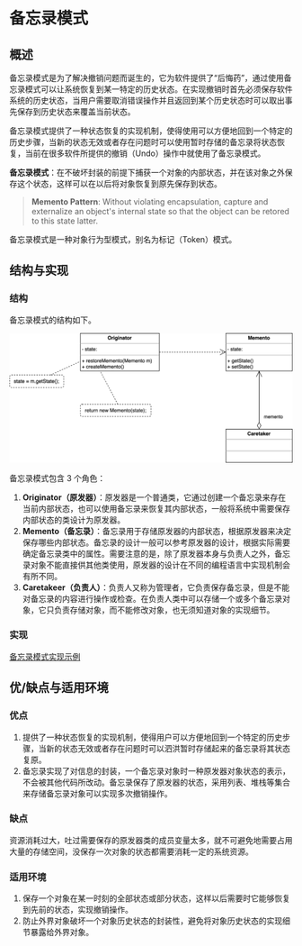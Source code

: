 # 备忘录模式

## 概述

备忘录模式是为了解决撤销问题而诞生的，它为软件提供了“后悔药”，通过使用备忘录模式可以让系统恢复到某一特定的历史状态。在实现撤销时首先必须保存软件系统的历史状态，当用户需要取消错误操作并且返回到某个历史状态时可以取出事先保存到历史状态来覆盖当前状态。

备忘录模式提供了一种状态恢复的实现机制，使得使用可以方便地回到一个特定的历史步骤，当新的状态无效或者存在问题时可以使用暂时存储的备忘录将状态恢复，当前在很多软件所提供的撤销（Undo）操作中就使用了备忘录模式。

**备忘录模式**：在不破坏封装的前提下捕获一个对象的内部状态，并在该对象之外保存这个状态，这样可以在以后将对象恢复到原先保存到状态。

> **Memento Pattern**: Without violating encapsulation, capture and externalize an object's internal state so that the object can be retored to this state latter.

备忘录模式是一种对象行为型模式，别名为标记（Token）模式。

## 结构与实现

### 结构

备忘录模式的结构如下。

![memento-pattern.svg](./assets/memento-pattern.svg)

备忘录模式包含 3 个角色：

1. **Originator（原发器）**：原发器是一个普通类，它通过创建一个备忘录来存在当前内部状态，也可以使用备忘录来恢复其内部状态，一般将系统中需要保存内部状态的类设计为原发器。
2. **Memento（备忘录）**：备忘录用于存储原发器的内部状态，根据原发器来决定保存哪些内部状态。备忘录的设计一般可以参考原发器的设计，根据实际需要确定备忘录类中的属性。需要注意的是，除了原发器本身与负责人之外，备忘录对象不能直接供其他类使用，原发器的设计在不同的编程语言中实现机制会有所不同。
3. **Caretakeer（负责人）**：负责人又称为管理者，它负责保存备忘录，但是不能对备忘录的内容进行操作或检查。在负责人类中可以存储一个或多个备忘录对象，它只负责存储对象，而不能修改对象，也无须知道对象的实现细节。

### 实现

[备忘录模式实现示例](./examples/designpattern/memento)

## 优/缺点与适用环境

### 优点

1. 提供了一种状态恢复的实现机制，使得用户可以方便地回到一个特定的历史步骤，当新的状态无效或者存在问题时可以泗洪暂时存储起来的备忘录将其状态复原。
2. 备忘录实现了对信息的封装，一个备忘录对象时一种原发器对象状态的表示，不会被其他代码所改动。备忘录保存了原发器的状态，采用列表、堆栈等集合来存储备忘录对象可以实现多次撤销操作。

### 缺点

资源消耗过大，吐过需要保存的原发器类的成员变量太多，就不可避免地需要占用大量的存储空间，没保存一次对象的状态都需要消耗一定的系统资源。

### 适用环境

1. 保存一个对象在某一时刻的全部状态或部分状态，这样以后需要时它能够恢复到先前的状态，实现撤销操作。
2. 防止外界对象破坏一个对象历史状态的封装性，避免将对象历史状态的实现细节暴露给外界对象。
